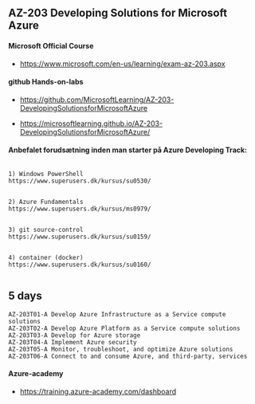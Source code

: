 ## AZ-203 Developing Solutions for Microsoft Azure


#### Microsoft Official Course

*  https://www.microsoft.com/en-us/learning/exam-az-203.aspx

#### github Hands-on-labs

* https://github.com/MicrosoftLearning/AZ-203-DevelopingSolutionsforMicrosoftAzure

* https://microsoftlearning.github.io/AZ-203-DevelopingSolutionsforMicrosoftAzure/


#### Anbefalet forudsætning inden man starter på Azure Developing Track:

```

1) Windows PowerShell 
https://www.superusers.dk/kursus/su0530/


2) Azure Fundamentals
https://www.superusers.dk/kursus/ms0979/


3) git source-control
https://www.superusers.dk/kursus/su0159/


4) container (docker) 
https://www.superusers.dk/kursus/su0160/


```




## 5 days 

```text
AZ-203T01-A Develop Azure Infrastructure as a Service compute solutions
AZ-203T02-A Develop Azure Platform as a Service compute solutions
AZ-203T03-A Develop for Azure storage
AZ-203T04-A Implement Azure security
AZ-203T05-A Monitor, troubleshoot, and optimize Azure solutions
AZ-203T06-A Connect to and consume Azure, and third-party, services
```




#### Azure-academy

* https://training.azure-academy.com/dashboard









